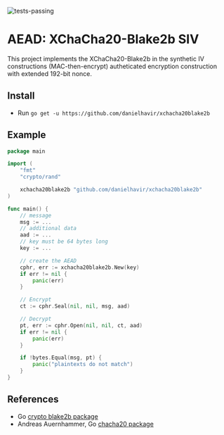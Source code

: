 ![tests-passing](https://danielhavir.github.io/badges/7b10a2ec99832a186dac8cc279a45d3e/tests_passing.svg)

# AEAD: XChaCha20-Blake2b SIV
This project implements the XChaCha20-Blake2b in the synthetic IV constructions (MAC-then-encrypt) autheticated encryption construction with extended 192-bit nonce.

## Install
* Run `go get -u https://github.com/danielhavir/xchacha20blake2b`

## Example
```go
package main

import (
    "fmt"
    "crypto/rand"

    xchacha20blake2b "github.com/danielhavir/xchacha20blake2b"
)

func main() {
    // message
    msg := ...
    // additional data
    aad := ...
    // key must be 64 bytes long
    key := ...

    // create the AEAD
    cphr, err := xchacha20blake2b.New(key)
    if err != nil {
        panic(err)
    }

    // Encrypt
    ct := cphr.Seal(nil, nil, msg, aad)

    // Decrypt
    pt, err := cphr.Open(nil, nil, ct, aad)
    if err != nil {
        panic(err)
    }

    if !bytes.Equal(msg, pt) {
        panic("plaintexts do not match")
    }
}
```

## References
* Go [crypto blake2b package](https://godoc.org/golang.org/x/crypto/blake2b)
* Andreas Auernhammer, Go [chacha20 package](https://github.com/aead/chacha20)
